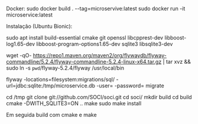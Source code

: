 Docker:
sudo docker build . --tag=microservive:latest
sudo docker run -it microservice:latest

Instalação (Ubuntu Bionic):

sudo apt install build-essential cmake git openssl libcpprest-dev libboost-log1.65-dev libboost-program-options1.65-dev sqlite3 libsqlite3-dev

wget -qO- https://repo1.maven.org/maven2/org/flywaydb/flyway-commandline/5.2.4/flyway-commandline-5.2.4-linux-x64.tar.gz | tar xvz && sudo ln -s `pwd`/flyway-5.2.4/flyway /usr/local/bin

flyway -locations=filesystem:migrations/sql/ -url=jdbc:sqlite:/tmp/microservice.db -user= -password=  migrate

cd /tmp
git clone git://github.com/SOCI/soci.git
cd soci/
mkdir build
cd build
cmake -DWITH_SQLITE3=ON ..
make
sudo make install

Em seguida build com cmake e make